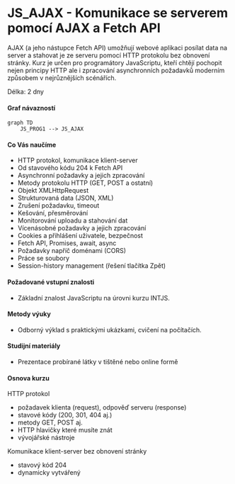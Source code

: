 # JS_AJAX - Komunikace se serverem pomocí AJAX a Fetch API
AJAX (a jeho nástupce Fetch API) umožňují webové aplikaci posílat data na server a stahovat je ze serveru pomocí HTTP protokolu bez obnovení stránky. Kurz je určen pro programátory JavaScriptu, kteří chtějí pochopit nejen principy HTTP ale i zpracování asynchronních požadavků moderním způsobem v nejrůznějších scénářích.   

Délka: 2 dny

#### Graf návazností
```mermaid
graph TD
    JS_PROG1 --> JS_AJAX
```

#### Co Vás naučíme
* HTTP protokol, komunikace klient-server
* Od stavového kódu 204 k Fetch API
* Asynchronní požadavky a jejich zpracování
* Metody protokolu HTTP (GET, POST a ostatní)
* Objekt XMLHttpRequest
* Strukturovaná data (JSON, XML)
* Zrušení požadavku, timeout
* Kešování, přesměrování
* Monitorování uploadu a stahování dat
* Vícenásobné požadavky a jejich zpracování
* Cookies a přihlášení uživatele, bezpečnost
* Fetch API, Promises, await, async
* Požadavky napříč doménami (CORS)
* Práce se soubory
* Session-history management (řešení tlačítka Zpět)

#### Požadované vstupní znalosti
* Základní znalost JavaScriptu na úrovni kurzu INTJS.

#### Metody výuky
* Odborný výklad s praktickými ukázkami, cvičení na počítačích.

#### Studijní materiály
* Prezentace probírané látky v tištěné nebo online formě

#### Osnova kurzu
HTTP protokol
* požadavek klienta (request), odpověď serveru (response)
* stavové kódy (200, 301, 404 aj.)
* metody GET, POST aj.
* HTTP hlavičky které musíte znát 
* vývojářské nástroje

Komunikace klient-server bez obnovení stránky
* stavový kód 204
* dynamicky vytvářený <script src="">
* XMLHttpRequest (XHR, AJAX)
* Fetch API
* stručně o dalších technologiích (WebSockets, Server-Sent Events, WebRTC)

Zpracování asynchronních požadavků
* události (events): od readystatechange po load
* chybové stavy
* Promises
* await, async

Strukturovaná data
* atribut enctype, hlavička Content-Type
* XML
* JSON

Časový průběh požadavků
* timeout
* abort
* vícenásobné požadavky

Kešování, přesměrování

Skutečný průběh stahování nebo uploadu

Přihlašování uživatele, cookies

Požadavky napříč doménami (CORS)

Práce se soubory
* soubory zpřístupněné uživatelem (input, drag&drop)
* upload souborů (FormData)
* stahování souborů (práce s binárními daty)

Session-history management (řešení tlačítka Zpět)

Fetch API - moderní nástupce AJAXu